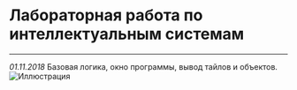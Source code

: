 # Лабораторная работа по интеллектуальным системам
---
*01.11.2018*
Базовая логика, окно программы, вывод тайлов и объектов.
![Иллюстрация](http://images.vfl.ru/ii/1541128207/6f9e5f52/24033415.png)
